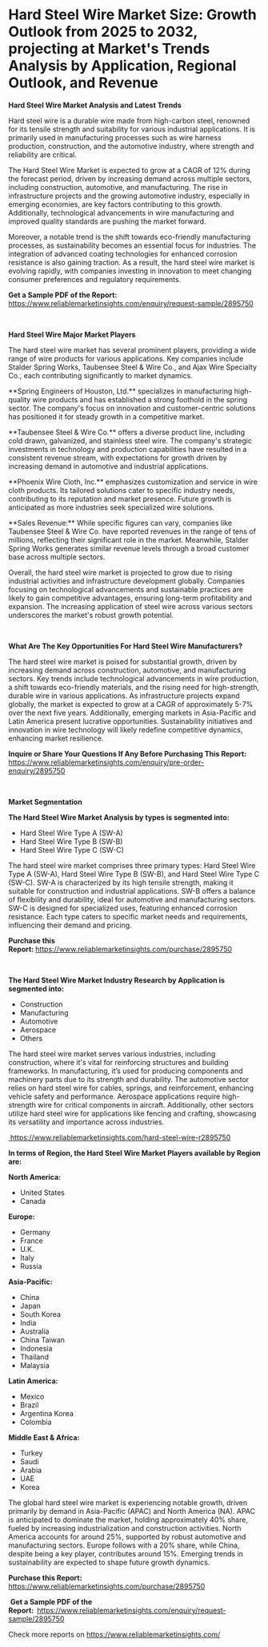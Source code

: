 <p><h1>Hard Steel Wire Market Size: Growth Outlook from 2025 to 2032, projecting at Market's Trends Analysis by Application, Regional Outlook, and Revenue</h1></p><p><strong>Hard Steel Wire Market Analysis and Latest Trends</strong></p>
<p><p>Hard steel wire is a durable wire made from high-carbon steel, renowned for its tensile strength and suitability for various industrial applications. It is primarily used in manufacturing processes such as wire harness production, construction, and the automotive industry, where strength and reliability are critical.</p><p>The Hard Steel Wire Market is expected to grow at a CAGR of 12% during the forecast period, driven by increasing demand across multiple sectors, including construction, automotive, and manufacturing. The rise in infrastructure projects and the growing automotive industry, especially in emerging economies, are key factors contributing to this growth. Additionally, technological advancements in wire manufacturing and improved quality standards are pushing the market forward. </p><p>Moreover, a notable trend is the shift towards eco-friendly manufacturing processes, as sustainability becomes an essential focus for industries. The integration of advanced coating technologies for enhanced corrosion resistance is also gaining traction. As a result, the hard steel wire market is evolving rapidly, with companies investing in innovation to meet changing consumer preferences and regulatory requirements.</p></p>
<p><strong>Get a Sample PDF of the Report:&nbsp;</strong> <a href="https://www.reliablemarketinsights.com/enquiry/request-sample/2895750?utm_campaign=3005&utm_medium=2&utm_source=Github&utm_content=ia&utm_term=15032025&utm_id=hard-steel-wire">https://www.reliablemarketinsights.com/enquiry/request-sample/2895750</a></p>
<p>&nbsp;</p>
<p><strong>Hard Steel Wire Major Market Players</strong></p>
<p><p>The hard steel wire market has several prominent players, providing a wide range of wire products for various applications. Key companies include Stalder Spring Works, Taubensee Steel & Wire Co., and Ajax Wire Specialty Co., each contributing significantly to market dynamics.</p><p>**Spring Engineers of Houston, Ltd.** specializes in manufacturing high-quality wire products and has established a strong foothold in the spring sector. The company's focus on innovation and customer-centric solutions has positioned it for steady growth in a competitive market. </p><p>**Taubensee Steel & Wire Co.** offers a diverse product line, including cold drawn, galvanized, and stainless steel wire. The company's strategic investments in technology and production capabilities have resulted in a consistent revenue stream, with expectations for growth driven by increasing demand in automotive and industrial applications. </p><p>**Phoenix Wire Cloth, Inc.** emphasizes customization and service in wire cloth products. Its tailored solutions cater to specific industry needs, contributing to its reputation and market presence. Future growth is anticipated as more industries seek specialized wire solutions.</p><p>**Sales Revenue:** While specific figures can vary, companies like Taubensee Steel & Wire Co. have reported revenues in the range of tens of millions, reflecting their significant role in the market. Meanwhile, Stalder Spring Works generates similar revenue levels through a broad customer base across multiple sectors.</p><p>Overall, the hard steel wire market is projected to grow due to rising industrial activities and infrastructure development globally. Companies focusing on technological advancements and sustainable practices are likely to gain competitive advantages, ensuring long-term profitability and expansion. The increasing application of steel wire across various sectors underscores the market's robust growth potential.</p></p>
<p>&nbsp;</p>
<p><strong>What Are The Key Opportunities For Hard Steel Wire Manufacturers?</strong></p>
<p><p>The hard steel wire market is poised for substantial growth, driven by increasing demand across construction, automotive, and manufacturing sectors. Key trends include technological advancements in wire production, a shift towards eco-friendly materials, and the rising need for high-strength, durable wire in various applications. As infrastructure projects expand globally, the market is expected to grow at a CAGR of approximately 5-7% over the next five years. Additionally, emerging markets in Asia-Pacific and Latin America present lucrative opportunities. Sustainability initiatives and innovation in wire technology will likely redefine competitive dynamics, enhancing market resilience.</p></p>
<p><strong>Inquire or Share Your Questions If Any Before Purchasing This Report:</strong> <a href="https://www.reliablemarketinsights.com/enquiry/pre-order-enquiry/2895750?utm_campaign=3005&utm_medium=2&utm_source=Github&utm_content=ia&utm_term=15032025&utm_id=hard-steel-wire">https://www.reliablemarketinsights.com/enquiry/pre-order-enquiry/2895750</a></p>
<p>&nbsp;</p>
<p><strong>Market Segmentation</strong></p>
<p><strong>The Hard Steel Wire Market Analysis by types is segmented into:</strong></p>
<p><ul><li>Hard Steel Wire Type A (SW-A)</li><li>Hard Steel Wire Type B (SW-B)</li><li>Hard Steel Wire Type C (SW-C)</li></ul></p>
<p><p>The hard steel wire market comprises three primary types: Hard Steel Wire Type A (SW-A), Hard Steel Wire Type B (SW-B), and Hard Steel Wire Type C (SW-C). SW-A is characterized by its high tensile strength, making it suitable for construction and industrial applications. SW-B offers a balance of flexibility and durability, ideal for automotive and manufacturing sectors. SW-C is designed for specialized uses, featuring enhanced corrosion resistance. Each type caters to specific market needs and requirements, influencing their demand and pricing.</p></p>
<p><strong>Purchase this Report:&nbsp;</strong><a href="https://www.reliablemarketinsights.com/purchase/2895750?utm_campaign=3005&utm_medium=2&utm_source=Github&utm_content=ia&utm_term=15032025&utm_id=hard-steel-wire">https://www.reliablemarketinsights.com/purchase/2895750</a></p>
<p>&nbsp;</p>
<p><strong>The Hard Steel Wire Market Industry Research by Application is segmented into:</strong></p>
<p><ul><li>Construction</li><li>Manufacturing</li><li>Automotive</li><li>Aerospace</li><li>Others</li></ul></p>
<p><p>The hard steel wire market serves various industries, including construction, where it's vital for reinforcing structures and building frameworks. In manufacturing, it’s used for producing components and machinery parts due to its strength and durability. The automotive sector relies on hard steel wire for cables, springs, and reinforcement, enhancing vehicle safety and performance. Aerospace applications require high-strength wire for critical components in aircraft. Additionally, other sectors utilize hard steel wire for applications like fencing and crafting, showcasing its versatility and importance across industries.</p></p>
<p><a href="https://www.reliablemarketinsights.com/hard-steel-wire-r2895750?utm_campaign=3005&utm_medium=2&utm_source=Github&utm_content=ia&utm_term=15032025&utm_id=hard-steel-wire">&nbsp;https://www.reliablemarketinsights.com/hard-steel-wire-r2895750</a></p>
<p><strong>In terms of Region, the Hard Steel Wire Market Players available by Region are:</strong></p>
<p>
    <p> <strong> North America: </strong>
        <ul>
            <li>United States</li>
            <li>Canada</li>
        </ul>
        </p> 
    <p> <strong> Europe: </strong>
        <ul>
            <li>Germany</li>
            <li>France</li>
            <li>U.K.</li>
            <li>Italy</li>
            <li>Russia</li>
        </ul>
        </p> 
    <p> <strong> Asia-Pacific: </strong>
        <ul>
            <li>China</li>
            <li>Japan</li>
            <li>South Korea</li>
            <li>India</li>
            <li>Australia</li>
            <li>China Taiwan</li>
            <li>Indonesia</li>
            <li>Thailand</li>
            <li>Malaysia</li>
        </ul>
        </p> 
    <p> <strong> Latin America: </strong>
        <ul>
            <li>Mexico</li>
            <li>Brazil</li>
            <li>Argentina Korea</li>
            <li>Colombia</li>
        </ul>
        </p> 
    <p> <strong> Middle East & Africa: </strong>
        <ul>
            <li>Turkey</li>
            <li>Saudi</li>
            <li>Arabia</li>
            <li>UAE</li>
            <li>Korea</li>
        </ul>
    </p>
    </p>
<p><p>The global hard steel wire market is experiencing notable growth, driven primarily by demand in Asia-Pacific (APAC) and North America (NA). APAC is anticipated to dominate the market, holding approximately 40% share, fueled by increasing industrialization and construction activities. North America accounts for around 25%, supported by robust automotive and manufacturing sectors. Europe follows with a 20% share, while China, despite being a key player, contributes around 15%. Emerging trends in sustainability are expected to shape future growth dynamics.</p></p>
<p><strong>Purchase this Report: </strong><a href="https://www.reliablemarketinsights.com/purchase/2895750?utm_campaign=3005&utm_medium=2&utm_source=Github&utm_content=ia&utm_term=15032025&utm_id=hard-steel-wire">https://www.reliablemarketinsights.com/purchase/2895750</a></p>
<p>&nbsp;<strong>Get a Sample PDF of the Report:&nbsp;&nbsp;</strong><a href="https://www.reliablemarketinsights.com/enquiry/request-sample/2895750?utm_campaign=3005&utm_medium=2&utm_source=Github&utm_content=ia&utm_term=15032025&utm_id=hard-steel-wire">https://www.reliablemarketinsights.com/enquiry/request-sample/2895750</a></p>
<p><strong></strong></p>
<p>Check more reports on <a href="https://www.reliablemarketinsights.com/?utm_campaign=3005&utm_medium=2&utm_source=Github&utm_content=ia&utm_term=15032025&utm_id=hard-steel-wire">https://www.reliablemarketinsights.com/</a></p>